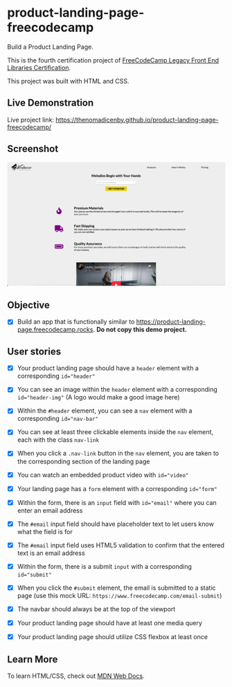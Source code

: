 # product-landing-page-freecodecamp

Build a Product Landing Page.

This is the fourth certification project of [FreeCodeCamp Legacy Front End Libraries Certification](https://www.freecodecamp.org/learn/2022/responsive-web-design/build-a-product-landing-page-project/build-a-product-landing-page/).

This project was built with HTML and CSS.

## Live Demonstration

Live project link: <https://thenomadicenby.github.io/product-landing-page-freecodecamp/>

## Screenshot

![markdown-screenshot](./assets/Screenshot%201.png)

## Objective

- [x] Build an app that is functionally similar to <https://product-landing-page.freecodecamp.rocks>. **Do not copy this demo project.**

## User stories
- [x] Your product landing page should have a `header` element with a corresponding `id="header"`
- [x] You can see an image within the `header` element with a corresponding `id="header-img"` (A logo would make a good image here)
- [x] Within the `#header` element, you can see a `nav` element with a corresponding `id="nav-bar"`
- [x] You can see at least three clickable elements inside the `nav` element, each with the class `nav-link`
- [x] When you click a `.nav-link` button in the `nav` element, you are taken to the corresponding section of the landing page
- [x] You can watch an embedded product video with `id="video"`
- [x] Your landing page has a `form` element with a corresponding `id="form"`
- [x] Within the form, there is an `input` field with `id="email"` where you can enter an email address
- [x] The `#email` input field should have placeholder text to let users know what the field is for
- [x] The `#email` input field uses HTML5 validation to confirm that the entered text is an email address
- [x] Within the form, there is a submit `input` with a corresponding `id="submit"`
- [x] When you click the `#submit` element, the email is submitted to a static page (use this mock URL: `https://www.freecodecamp.com/email-submit`)
- [x] The navbar should always be at the top of the viewport
- [x] Your product landing page should have at least one media query
- [x] Your product landing page should utilize CSS flexbox at least once


## Learn More

To learn HTML/CSS, check out  [MDN Web Docs](https://developer.mozilla.org/en-US/).
